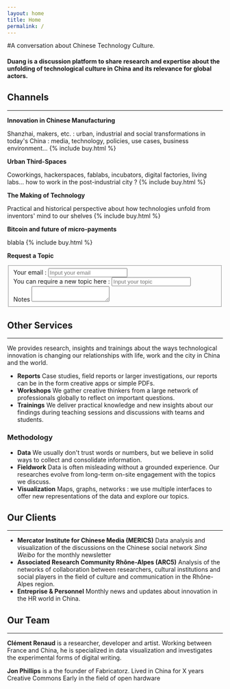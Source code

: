 ```yaml
---
layout: home
title: Home
permalink: /
---
```



#A conversation about Chinese Technology Culture.


#### Duang is a discussion platform to share research and expertise about the unfolding of technological culture in China and its relevance for global actors.


## Channels
---

**Innovation in Chinese Manufacturing**

Shanzhai, makers, etc. : urban, industrial and social transformations in today's China : media, technology, policies, use cases, business environment...
{% include buy.html %}

**Urban Third-Spaces**

Coworkings, hackerspaces, fablabs, incubators, digital factories, living labs... how to work in the post-industrial city ?
{% include buy.html %}

**The Making of Technology**

Practical and historical perspective about how technologies unfold from inventors' mind to our shelves
{% include buy.html %}

**Bitcoin and future of micro-payments**

blabla
{% include buy.html %}

**Request a Topic**

<form>
  <fieldset>
    <label for="topic-email">
      Your email :
    </label>
    <input type="text"  placeholder="Input your email" name="topic-email"/>
    <br>
    <label for="topic-name">
      You can require a new topic here :
    </label>
     <input class="label-inline"  type="text" placeholder="Input your topic" name="topic-name"/>
    <br>
    <label for="topic-notes">
      Notes
    </label>
   <textarea name="topic-notes"></textarea>
  </fieldset>
</form>




## Other Services
---

We provides research, insights and trainings about the ways technological innovation is changing our relationships with life, work and the city in China and the world.

* **Reports** Case studies, field reports or larger investigations, our reports can be in the form creative apps or simple PDFs.
* **Workshops** We gather creative thinkers from a large network of professionals globally to reflect on important questions.
* **Trainings** We deliver practical knowledge and new insights about our findings during teaching sessions and discussions with teams and students.


### Methodology

* **Data** We usually don't trust words or numbers, but we believe in solid ways to collect and consolidate information.
* **Fieldwork** Data is often misleading without a grounded experience. Our researches evolve from long-term on-site engagement with the topics we discuss.
* **Visualization** Maps, graphs, networks : we use multiple interfaces to offer new representations of the data and explore our topics.



## Our Clients
---
* **Mercator Institute for Chinese Media (MERICS)** Data analysis and visualization of the discussions on the Chinese social network *Sina Weibo* for the monthly newsletter
* **Associated Research Community Rhône-Alpes (ARC5)** Analysis of the networks of collaboration between researchers, cultural institutions and social players in the field of culture and communication in the Rhône-Alpes region.
* **Entreprise & Personnel** Monthly news and updates about innovation in the HR world in China.


## Our Team

---

**Clément Renaud** is a researcher, developer and artist. Working between France and China, he is specialized in data visualization and investigates the experimental forms of digital writing.  

**Jon Phillips** is a the founder of Fabricatorz. Lived in China for X years Creative Commons Early in the field of open hardware
